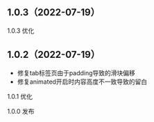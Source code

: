 ## 1.0.3（2022-07-19）
1.0.3 优化
## 1.0.2（2022-07-19）
+ 修复tab标签页由于padding导致的滑块偏移
+ 修复animated开启时内容高度不一致导致的留白

1.0.1 优化

1.0.0 发布
